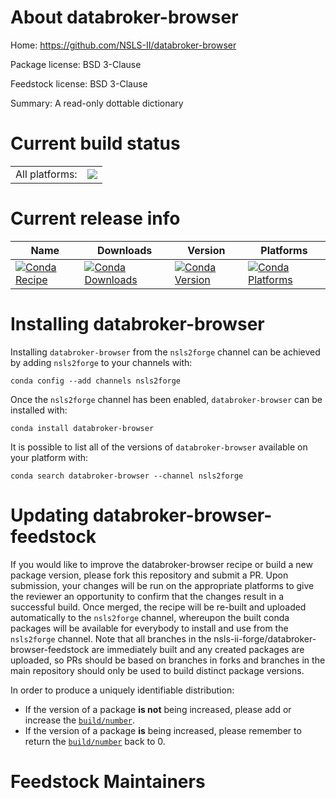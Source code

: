 About databroker-browser
========================

Home: https://github.com/NSLS-II/databroker-browser

Package license: BSD 3-Clause

Feedstock license: BSD 3-Clause

Summary: A read-only dottable dictionary



Current build status
====================


<table><tr><td>All platforms:</td>
    <td>
      <a href="https://dev.azure.com/nsls2forge/nsls2forge/_build/latest?definitionId=179&branchName=master">
        <img src="https://dev.azure.com/nsls2forge/nsls2forge/_apis/build/status/databroker-browser-feedstock?branchName=master">
      </a>
    </td>
  </tr>
</table>

Current release info
====================

| Name | Downloads | Version | Platforms |
| --- | --- | --- | --- |
| [![Conda Recipe](https://img.shields.io/badge/recipe-databroker--browser-green.svg)](https://anaconda.org/nsls2forge/databroker-browser) | [![Conda Downloads](https://img.shields.io/conda/dn/nsls2forge/databroker-browser.svg)](https://anaconda.org/nsls2forge/databroker-browser) | [![Conda Version](https://img.shields.io/conda/vn/nsls2forge/databroker-browser.svg)](https://anaconda.org/nsls2forge/databroker-browser) | [![Conda Platforms](https://img.shields.io/conda/pn/nsls2forge/databroker-browser.svg)](https://anaconda.org/nsls2forge/databroker-browser) |

Installing databroker-browser
=============================

Installing `databroker-browser` from the `nsls2forge` channel can be achieved by adding `nsls2forge` to your channels with:

```
conda config --add channels nsls2forge
```

Once the `nsls2forge` channel has been enabled, `databroker-browser` can be installed with:

```
conda install databroker-browser
```

It is possible to list all of the versions of `databroker-browser` available on your platform with:

```
conda search databroker-browser --channel nsls2forge
```




Updating databroker-browser-feedstock
=====================================

If you would like to improve the databroker-browser recipe or build a new
package version, please fork this repository and submit a PR. Upon submission,
your changes will be run on the appropriate platforms to give the reviewer an
opportunity to confirm that the changes result in a successful build. Once
merged, the recipe will be re-built and uploaded automatically to the
`nsls2forge` channel, whereupon the built conda packages will be available for
everybody to install and use from the `nsls2forge` channel.
Note that all branches in the nsls-ii-forge/databroker-browser-feedstock are
immediately built and any created packages are uploaded, so PRs should be based
on branches in forks and branches in the main repository should only be used to
build distinct package versions.

In order to produce a uniquely identifiable distribution:
 * If the version of a package **is not** being increased, please add or increase
   the [``build/number``](https://conda.io/docs/user-guide/tasks/build-packages/define-metadata.html#build-number-and-string).
 * If the version of a package **is** being increased, please remember to return
   the [``build/number``](https://conda.io/docs/user-guide/tasks/build-packages/define-metadata.html#build-number-and-string)
   back to 0.

Feedstock Maintainers
=====================


